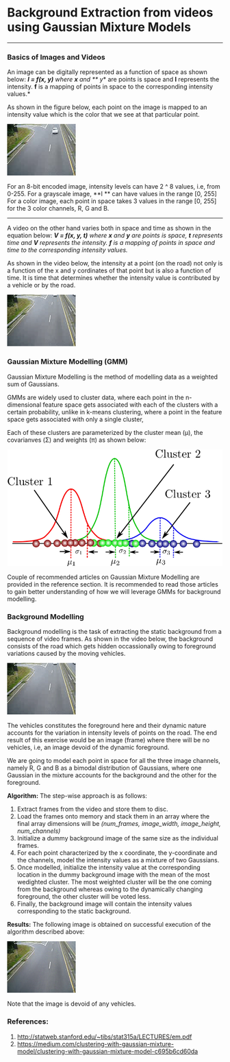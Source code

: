# Background Extraction from videos using Gaussian Mixture Models
***
### Basics of Images and Videos
An image can be digitally represented as a function of space as shown below:
***I = f(x, y)***
*where **x** and ** y** are points is space and **I** represents the intensity. **f** is a mapping of points in space to the corresponding intensity values.*

As shown in the figure below, each point on the image is mapped to an intensity value which is the color that we see at that particular point.

![](./frames/frame_11.png) 

For an 8-bit encoded image, intensity levels can have 2 ^ 8 values, i.e, from 0-255. 
For a grayscale image, **I ** can have values in the range [0, 255]
For a color image, each point in space takes 3 values in the range [0, 255] for the 3 color channels, R, G and B. 
***


A video on the other hand varies both in space and time as shown in the equation below:
***V = f(x, y, t)***
*where **x** and **y** are points is space, **t** represents time and **V** represents the intensity. **f** is a mapping of points in space and time to the corresponding intensity values.*

As shown in the video below, the intensity at a point (on the road) not only is a function of the x and y cordinates of that point but is also a function of time. It is time that determines whether the intensity value is contributed by a vehicle or by the road.

![](./resources/traffic.gif) 

### Gaussian Mixture Modelling (GMM)
Gaussian Mixture Modelling is the method of modelling data as a weighted sum of Gaussians. 

GMMs are widely used to cluster data, where each point in the n-dimensional feature space gets associated with each of the clusters with a certain probability, unlike in k-means clustering, where a point in the feature space gets associated with only a single cluster, 

Each of these clusters are parameterized by the cluster mean (μ), the covarianves (Σ) and weights (π) as shown below:

![](./resources/gmm.png)

Couple of recommended articles on Gaussian Mixture Modelling are provided in the reference section. It is recommended to read those articles to gain better understanding of how we will leverage GMMs for background modelling.

### Background Modelling
Background modelling is the task of extracting the static background from a sequence of video frames. As shown in the video below, the background consists of the road which gets hidden occassionally owing to foreground variations caused by the moving vehicles. 

![](./resources/traffic.gif) 

The vehicles constitutes the foreground here and their dynamic nature accounts for the variation in intensity levels of points on the road.
The end result of this exercise would be an image (frame) where there will be no vehicles, i.e, an image devoid of the dynamic foreground.

We are going to model each point in space for all the three image channels, namely R, G and B as a bimodal distribution of Gaussians, where one Gaussian in the mixture accounts for the background and the other for the foreground.

**Algorithm:**
The step-wise approach is as follows:
1. Extract frames from the video and store them to disc.
2. Load the frames onto memory and stack them in an array where the final array dimensions will be *(num_frames, image_width, image_height, num_channels)*
3. Initialize a dummy background image of the same size as the individual frames.
4. For each point characterized by the x coordinate, the y-coordinate and the channels, model the intensity values as a mixture of two Gaussians.
5. Once modelled, initialize the intensity value at the corresponding location in the dummy background image with the mean of the most wedighted cluster. The most weighted cluster will be the one coming from the background whereas owing to the dynamically changing foreground, the other cluster will be voted less.
6. Finally, the background image will contain the intensity values corresponding to the static background.

**Results:**
The following image is obtained on successful execution of the algorithm described above:

![](./resources/background.png) 

Note that the image is devoid of any vehicles.


### References:
1. http://statweb.stanford.edu/~tibs/stat315a/LECTURES/em.pdf
2. https://medium.com/clustering-with-gaussian-mixture-model/clustering-with-gaussian-mixture-model-c695b6cd60da
